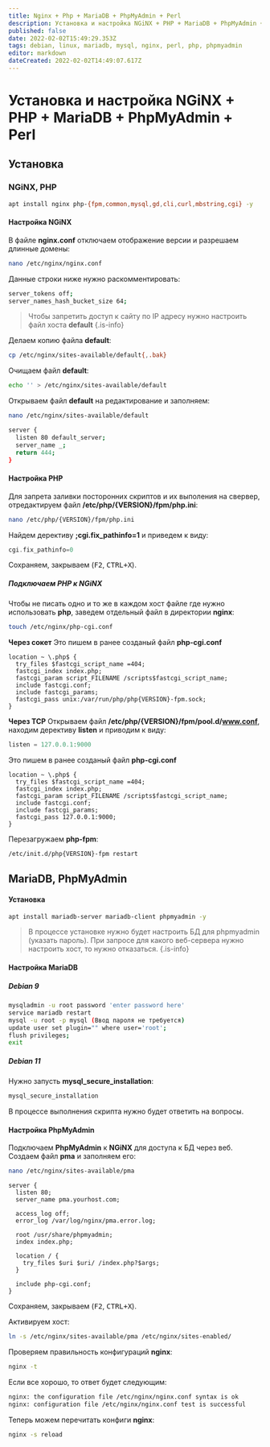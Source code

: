```yaml
---
title: Nginx + Php + MariaDB + PhpMyAdmin + Perl
description: Установка и настройка NGiNX + PHP + MariaDB + PhpMyAdmin + Perl на Debian
published: false
date: 2022-02-02T15:49:29.353Z
tags: debian, linux, mariadb, mysql, nginx, perl, php, phpmyadmin
editor: markdown
dateCreated: 2022-02-02T14:49:07.617Z
---
```


# Установка и настройка NGiNX + PHP + MariaDB + PhpMyAdmin + Perl
## Установка
### NGiNX, PHP
```bash
apt install nginx php-{fpm,common,mysql,gd,cli,curl,mbstring,cgi} -y
```
#### Настройка NGiNX
В файле **nginx.conf** отключаем отображение версии и разрешаем длинные домены:
```bash
nano /etc/nginx/nginx.conf
```
Данные строки ниже нужно раскомментировать:
```bash
server_tokens off;
server_names_hash_bucket_size 64;
```
> Чтобы запретить доступ к сайту по IP адресу нужно настроить файл хоста **default**
{.is-info}

Делаем копию файла **default**:
```bash
cp /etc/nginx/sites-available/default{,.bak}
```
Очищаем файл **default**:
```bash
echo '' > /etc/nginx/sites-available/default
```
Открываем файл **default** на редактирование и заполняем:
```bash
nano /etc/nginx/sites-available/default
```
```bash
server {
  listen 80 default_server;
  server_name _;
  return 444;
}
```
#### Настройка PHP
Для запрета заливки посторонних скриптов и их выполения на свервер, отредактируем файл **/etc/php/{VERSION}/fpm/php.ini**:
```bash
nano /etc/php/{VERSION}/fpm/php.ini
```
Найдем дерективу **;cgi.fix_pathinfo=1** и приведем к виду:
```php
cgi.fix_pathinfo=0
```
Сохраняем, закрываем (<kbd>F2</kbd>, <kbd>CTRL+X</kbd>).
##### Подключаем PHP к NGiNX
Чтобы не писать одно и то же в каждом хост файле где нужно использовать **php**, заведем отдельный файл в директории **nginx**:
```bash
touch /etc/nginx/php-cgi.conf
```
**Через сокет**
Это пишем в ранее созданый файл **php-cgi.conf**
```nginx
location ~ \.php$ {
  try_files $fastcgi_script_name =404;
  fastcgi_index index.php;
  fastcgi_param script_FILENAME /scripts$fastcgi_script_name;
  include fastcgi.conf;
  include fastcgi_params;
  fastcgi_pass unix:/var/run/php/php{VERSION}-fpm.sock;
}
```
**Через TCP**
Открываем файл **/etc/php/{VERSION}/fpm/pool.d/www.conf**, находим дерективу **listen** и приводим к виду:
```php
listen = 127.0.0.1:9000
```
Это пишем в ранее созданый файл **php-cgi.conf**
```nginx
location ~ \.php$ {
  try_files $fastcgi_script_name =404;
  fastcgi_index index.php;
  fastcgi_param script_FILENAME /scripts$fastcgi_script_name;
  include fastcgi.conf;
  include fastcgi_params;
  fastcgi_pass 127.0.0.1:9000;
}
```
Перезагружаем **php-fpm**:
```bash
/etc/init.d/php{VERSION}-fpm restart
```
## MariaDB, PhpMyAdmin
#### Установка
```bash
apt install mariadb-server mariadb-client phpmyadmin -y
```
> В процессе установке нужно будет настроить БД для phpmyadmin (указать пароль). При запросе для какого веб-сервера нужно настроить хост, то нужно отказаться.
{.is-info}

#### Настройка MariaDB
##### Debian 9
```bash
mysqladmin -u root password 'enter password here'
service mariadb restart
mysql -u root -p mysql (Ввод пароля не требуется)
update user set plugin="" where user='root';
flush privileges;
exit
```
##### Debian 11
Нужно запусть **mysql_secure_installation**:
```bash
mysql_secure_installation
```
В процессе выполнения скрипта нужно будет ответить на вопросы.
#### Настройка PhpMyAdmin
Подключаем **PhpMyAdmin** к **NGiNX** для доступа к БД через веб.
Создаем файл **pma** и заполняем его:
```bash
nano /etc/nginx/sites-available/pma
```
```nginx
server {
  listen 80;
  server_name pma.yourhost.com;
  
  access_log off;
  error_log /var/log/nginx/pma.error.log;
  
  root /usr/share/phpmyadmin;
  index index.php;
  
  location / {
  	try_files $uri $uri/ /index.php?$args;
  }
  
  include php-cgi.conf;
}
```
Сохраняем, закрываем (<kbd>F2</kbd>, <kbd>CTRL+X</kbd>).

Активируем хост:
```bash
ln -s /etc/nginx/sites-available/pma /etc/nginx/sites-enabled/
```
Проверяем правильность конфигураций **nginx**:
```bash
nginx -t
```
Если все хорошо, то ответ будет следующим:
```bash
nginx: the configuration file /etc/nginx/nginx.conf syntax is ok
nginx: configuration file /etc/nginx/nginx.conf test is successful
```
Теперь можем перечитать конфиги **nginx**:
```bash
nginx -s reload
```